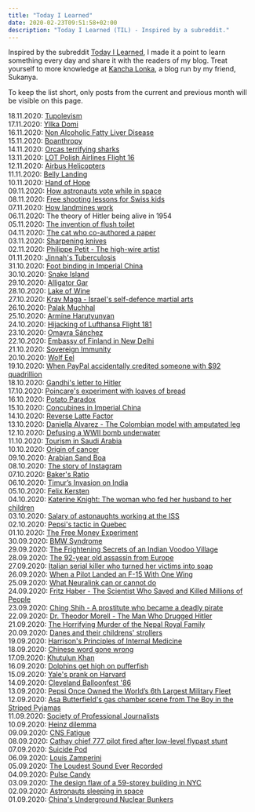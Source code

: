 ```yaml
---
title: "Today I Learned"
date: 2020-02-23T09:51:58+02:00
description: "Today I Learned (TIL) - Inspired by a subreddit."
---
```


Inspired by the subreddit [Today I Learned](https://www.reddit.com/r/todayilearned/), I made it a point to learn something every day and share it with the readers of my blog. Treat yourself to more knowledge at <a href="https://www.kanchalonka.com/til/" target="_blank">Kancha Lonka</a>, a blog run by my friend, Sukanya.

To keep the list short, only posts from the current and previous month will be visible on this page.

18.11.2020: <a href = "https://qr.ae/pNUldW" target = "_blank">Tupolevism</a><br>
17.11.2020: <a href = "https://qr.ae/pNUlQD" target = "_blank"> Yllka Domi</a><br>
16.11.2020: <a href = "https://qr.ae/pNUlQN" target = "_blank">Non Alcoholic Fatty Liver Disease</a><br>
15.11.2020: <a href = "https://en.wikipedia.org/wiki/Boanthropy" target = "_blank">Boanthropy</a><br>
14.11.2020: <a href = "https://qr.ae/pNUlBz" target = "_blank">Orcas terrifying sharks</a><br>
13.11.2020: <a href = "https://en.wikipedia.org/wiki/LOT_Polish_Airlines_Flight_16" target = "_blank">LOT Polish Airlines Flight 16</a><br>
12.11.2020: <a href = "https://en.wikipedia.org/wiki/Eurocopter_AS350_%C3%89cureuil" target = "_blank">Airbus Helicopters</a><br>
11.11.2020: <a href = "https://en.wikipedia.org/wiki/Belly_landing" target = "_blank">Belly Landing</a><br>
10.11.2020: <a href = "https://en.wikipedia.org/wiki/Hand_of_Hope_(photography)" target = "_blank">Hand of Hope</a><br>
09.11.2020: <a href = "https://qr.ae/pNUllF" target = "_blank">How astronauts vote while in space</a><br>
08.11.2020: <a href = "https://qr.ae/pNUlmu" target = "_blank">Free shooting lessons for Swiss kids</a><br>
07.11.2020: <a href = "https://qr.ae/pNUlDZ" target = "_blank">How landmines work</a><br>
06.11.2020: <a href = "https://medium.com/history-of-yesterday/declassified-cia-files-showing-hitlers-presence-in-columbia-during-1954-304da469e169" target = "_blank"></a>The theory of Hitler being alive in 1954<br>
05.11.2020: <a href = "https://medium.com/history-of-yesterday/who-invented-the-flush-toilet-5a4ef2753332" target = "_blank">The invention of flush toilet</a><br>
04.11.2020: <a href = "https://medium.com/lessons-from-history/the-fascinating-story-of-the-cat-who-authored-a-science-paper-7f8a98889a48" target = "_blank">The cat who co-authored a paper</a><br>
03.11.2020: <a href = "https://qr.ae/pNgte2" target = "_blank">Sharpening knives</a><br>
02.11.2020: <a href = "https://qr.ae/pNgtig" target = "_blank">Philippe Petit - The high-wire artist</a><br>
01.11.2020: <a href = "https://www.thequint.com/news/world/could-jinnahs-well-kept-secret-have-stopped-the-partition" target = "_blank">Jinnah's Tuberculosis</a><br>
31.10.2020: <a href = "https://qr.ae/pNb5vu" target = "_blank">Foot binding in Imperial China</a><br>
30.10.2020: <a href = "https://en.wikipedia.org/wiki/Ilha_da_Queimada_Grande" target = "_blank">Snake Island</a><br>
29.10.2020: <a href = "https://qr.ae/pNb5tT" target = "_blank">Alligator Gar</a><br>
28.10.2020: <a href = "https://medium.com/lessons-from-history/the-crazy-chinese-emperor-who-created-the-lake-of-wine-fd607391d6cf" target = "_blank">Lake of Wine</a><br>
27.10.2020: <a href = "https://en.wikipedia.org/wiki/Krav_Maga" target = "_blank">Krav Maga - Israel's self-defence martial arts</a><br>
26.10.2020: <a href = "https://en.wikipedia.org/wiki/Palak_Muchhal" target = "_blank">Palak Muchhal</a><br>
25.10.2020: <a href = "https://www.forbes.com/sites/rebeccahughes/2020/09/05/who-is-armine-harutyunyan-and-how-did-she-become-a-victim-of-body-shaming-in-italy/" target = "_blank">Armine Harutyunyan</a><br>
24.10.2020: <a href = "https://en.wikipedia.org/wiki/Lufthansa_Flight_181" target = "_blank">Hijacking of Lufthansa Flight 181</a><br>
23.10.2020: <a href = "https://qr.ae/pNwALa" target = "_blank">Omayra Sánchez</a><br>
22.10.2020: <a href = "https://www.archdaily.com/926197/embassy-of-finland-in-new-delhi-renovation-ala-architects" target = "_blank">Embassy of Finland in New Delhi</a><br>
21.10.2020: <a href = "https://en.wikipedia.org/wiki/Sovereign_immunity" target = "_blank">Sovereign Immunity</a><br>
20.10.2020: <a href = "https://qr.ae/pNwAEl" target = "_blank">Wolf Eel</a><br>
19.10.2020: <a href = "https://edition.cnn.com/2013/07/17/tech/paypal-error/index.html" target = "_blank">When PayPal accidentally credited someone with $92 quadrillion</a><br>
18.10.2020: <a href = "https://medium.com/history-of-yesterday/gandhis-letters-to-hitler-e3e987817c33" target = "_blank">Gandhi's letter to Hitler</a><br>
17.10.2020: <a href = "https://qr.ae/pN5R4b" target = "_blank">Poincare's experiment with loaves of bread</a><br>
16.10.2020: <a href = "https://qr.ae/pN5RPw" target = "_blank">Potato Paradox</a><br>
15.10.2020: <a href = "https://medium.com/the-collector/the-fascinating-world-of-concubines-in-imperial-china-ff42460ea0dc" target = "_blank">Concubines in Imperial China</a><br>
14.10.2020: <a href = "https://medium.com/makingofamillionaire/the-reverse-latte-factor-ffd7ad04023e" target = "_blank">Reverse Latte Factor</a><br>
13.10.2020: <a href = "https://www.ndtv.com/offbeat/former-miss-colombia-dances-again-weeks-after-having-her-leg-amputated-2258955" target = "_blank">Daniella Alvarez - The Colombian model with amputated leg</a><br>
12.10.2020: <a href = "https://www.dw.com/en/polish-divers-to-defuse-wwii-earthquake-bomb-on-german-border/a-55238853" target = "_blank">Defusing a WWII bomb underwater</a><br>
11.10.2020: <a href = "https://qr.ae/pNM1Mj" target = "_blank">Tourism in Saudi Arabia</a><br>
10.10.2020: <a href = "https://qr.ae/pNM1kG" target = "_blank">Origin of cancer</a><br>
09.10.2020: <a href = "https://qr.ae/pNM1U2" target = "_blank">Arabian Sand Boa</a><br>
08.10.2020: <a href = "https://entrepreneurshandbook.co/26-year-old-coder-built-a-1-billion-app-in-2-years-after-following-his-girlfriends-advice-c6f378db1fd1" target = "_blank">The story of Instagram</a><br>
07.10.2020: <a href = "https://heated.medium.com/what-is-a-bakers-ratio-dc22f5e52479" target = "_blank">Baker's Ratio</a><br>
06.10.2020: <a href = "https://www.historydiscussion.net/history-of-india/timurs-invasion-on-india-what-were-its-effects/2692" target = "_blank">Timur’s Invasion on India</a><br>
05.10.2020: <a href = "https://en.wikipedia.org/wiki/Felix_Kersten" target = "_blank">Felix Kersten</a><br>
04.10.2020: <a href = "https://qr.ae/pNM1eT" target = "_blank">Katerine Knight: The woman who fed her husband to her children</a><br>
03.10.2020: <a href = "https://qr.ae/pNM1el" target = "_blank">Salary of astonaughts working at the ISS</a><br>
02.10.2020: <a href = "https://medium.com/better-marketing/how-pepsi-stomped-coke-by-firing-their-translators-e40449a80c18" target = "_blank">Pepsi's tactic in Quebec</a><br>
01.10.2020: <a href = "https://qr.ae/pN4XGN" target = "_blank">The Free Money Experiment</a><br>
30.09.2020: <a href = "https://www.urbandictionary.com/define.php?term=bmw%20driver%20syndrome" target = "_blank">BMW Syndrome</a><br>
29.09.2020: <a href = "https://medium.com/lessons-from-history/the-frightening-secrets-of-an-indian-voodoo-village-e25d125579bb" target = "_blank">The Frightening Secrets of an Indian Voodoo Village</a><br>
28.09.2020: <a href = "https://medium.com/history-of-yesterday/how-a-92-year-old-granny-became-the-deadliest-assassin-in-europe-9a97110ee0ca" target = "_blank">The 92-year old assassin from Europe</a><br>
27.09.2020: <a href = "https://medium.com/@dani.hendrix3/italian-serial-killer-who-turned-her-victims-into-soap-2a15efdfae2" target = "_blank">Italian serial killer who turned her victims into soap</a><br>
26.09.2020: <a href = "https://medium.com/knowledge-stew/when-a-pilot-landed-an-f-15-with-one-wing-3963a92d0b97" target = "_blank">When a Pilot Landed an F-15 With One Wing</a><br>
25.09.2020: <a href = "https://onezero.medium.com/a-scientist-and-engineer-explain-everything-elon-musks-neuralink-can-and-can-t-do-68e7f5325e09" target = "_blank">What Neuralink can or cannot do</a><br>
24.09.2020: <a href = "https://medium.com/history-of-yesterday/the-scientist-who-saved-and-killed-millions-of-people-70af3b791763" target = "_blank">Fritz Haber - The Scientist Who Saved and Killed Millions of People</a><br>
23.09.2020: <a href = "https://medium.com/history-of-yesterday/ching-shih-a-prostitute-who-became-historys-deadliest-pirate-f596f7fcff23" target = "_blank">Ching Shih - A prostitute who became a deadly pirate</a><br>
22.09.2020: <a href = "https://medium.com/lessons-from-history/the-man-who-drugged-hitler-dr-theodor-morell-2375fb8bb5ff" target = "_blank">Dr. Theodor Morell - The Man Who Drugged Hitler</a><br>
21.09.2020: <a href = "https://medium.com/lessons-from-history/the-horrifying-murder-of-the-nepal-royal-family-79b215478e4b" target = "_blank">The Horrifying Murder of the Nepal Royal Family</a><br>
20.09.2020: <a href = "https://qr.ae/pNHx8Q" target = "_blank">Danes and their childrens' strollers</a><br>
19.09.2020: <a href = "https://en.wikipedia.org/wiki/Harrison%27s_Principles_of_Internal_Medicine" target = "_blank">Harrison's Principles of Internal Medicine</a><br>
18.09.2020: <a href = "https://www.bbc.com/news/world-asia-china-54107329" target = "_blank">Chinese word gone wrong</a><br>
17.09.2020: <a href = "https://medium.com/lessons-from-history/the-strongest-woman-of-the-mongolian-empire-160d21c13004" target = "_blank">Khutulun Khan</a><br>
16.09.2020: <a href = "https://qr.ae/pNH7MI" target = "_blank">Dolphins get high on pufferfish</a><br>
15.09.2020: <a href = "https://medium.com/history-of-yesterday/the-most-epic-university-prank-in-history-d93211b16c91" target = "_blank">Yale's prank on Harvard</a><br>
14.09.2020: <a href = "https://en.wikipedia.org/wiki/Balloonfest_%2786" target = "_blank">Cleveland Balloonfest '86</a><br>
13.09.2020: <a href = "https://medium.com/better-marketing/why-pepsi-once-owned-the-worlds-6th-largest-military-fleet-5d86d99b3ff0" target = "_blank">Pepsi Once Owned the World’s 6th Largest Military Fleet</a><br>
12.09.2020: <a href = "https://qr.ae/pNFWOC" target = "_blank">Asa Butterfield's gas chamber scene from The Boy in the Striped Pyjamas</a><br>
11.09.2020: <a href = "https://www.spj.org/ethicscode.asp" target = "_blank">Society of Professional Journalists</a><br>
10.09.2020: <a href = "https://en.wikipedia.org/wiki/Heinz_dilemma" target = "_blank">Heinz dilemma</a><br>
09.09.2020: <a href = "https://mennohenselmans.com/cns-fatigue/" target = "_blank">CNS Fatigue</a><br>
08.09.2020: <a href = "https://www.flightglobal.com/pictures-cathay-chief-777-pilot-fired-after-low-level-flypast-stunt/78950.article" target = "_blank">Cathay chief 777 pilot fired after low-level flypast stunt</a><br>
07.09.2020: <a href = "https://www.scmp.com/news/world/europe/article/2141764/controversial-suicide-pod-lets-users-kill-themselves-press-button" target = "_blank">Suicide Pod</a><br>
06.09.2020: <a href = "https://en.wikipedia.org/wiki/Louis_Zamperini" target = "_blank">Louis Zamperini</a><br>
05.09.2020: <a href = "https://medium.com/exploring-history/the-loudest-sound-ever-recorded-c1927ef0de4d" target = "_blank">The Loudest Sound Ever Recorded</a><br>
04.09.2020: <a href = "https://qr.ae/pNCptk" target = "_blank">Pulse Candy</a><br>
03.09.2020: <a href = "https://qr.ae/pNAyLq" target = "_blank">The design flaw of a 59-storey building in NYC</a><br>
02.09.2020: <a href = "https://qr.ae/pNAydL" target = "_blank">Astronauts sleeping in space</a><br>
01.09.2020: <a href = "https://www.nationalgeographic.com/photography/proof/2017/02/atomic-rooms-beijing-china-housing/?cmpid=org&rid=60AF5954611A4648EEF6F3F017DF5DB5" target = "_blank">China's Underground Nuclear Bunkers</a><br>